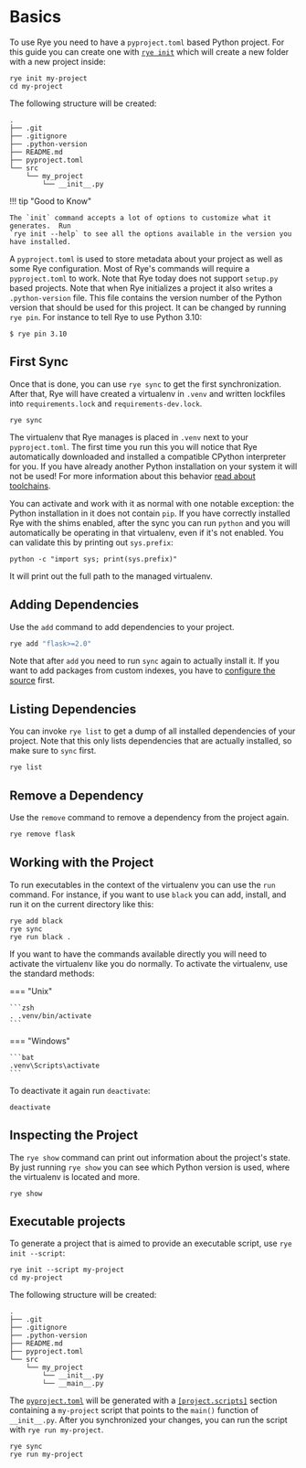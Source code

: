 # Basics

To use Rye you need to have a `pyproject.toml` based Python project.  For this guide you can
create one with [`rye init`](commands/init.md) which will create a new folder with a new project inside:

```shell
rye init my-project
cd my-project
```

The following structure will be created:

```
.
├── .git
├── .gitignore
├── .python-version
├── README.md
├── pyproject.toml
└── src
    └── my_project
        └── __init__.py
``` 

!!! tip "Good to Know"

    The `init` command accepts a lot of options to customize what it generates.  Run
    `rye init --help` to see all the options available in the version you have installed.

A `pyproject.toml` is used to store metadata about your project as well as some Rye
configuration.  Most of Rye's commands will require a `pyproject.toml` to work.  Note
that Rye today does not support `setup.py` based projects.  Note that when Rye initializes
a project it also writes a `.python-version` file.  This file contains the version number
of the Python version that should be used for this project.  It can be changed by
running `rye pin`.  For instance to tell Rye to use Python 3.10:

```
$ rye pin 3.10
```

## First Sync

Once that is done, you can use `rye sync` to get the first synchronization.  After that,
Rye will have created a virtualenv in `.venv` and written lockfiles into `requirements.lock`
and `requirements-dev.lock`.

```shell
rye sync
```

The virtualenv that Rye manages is placed in `.venv` next to your `pyproject.toml`.
The first time you run this you will notice that Rye automatically downloaded and
installed a compatible CPython interpreter for you.  If you have already another
Python installation on your system it will not be used!  For more information about
this behavior [read about toolchains](toolchains/index.md).

You can activate and work with it as normal with one notable exception: the Python
installation in it does not contain `pip`.  If you have correctly installed Rye
with the shims enabled, after the sync you can run `python` and you will automatically
be operating in that virtualenv, even if it's not enabled.  You can validate this
by printing out `sys.prefix`:

```
python -c "import sys; print(sys.prefix)"
```

It will print out the full path to the managed virtualenv.

## Adding Dependencies

Use the `add` command to add dependencies to your project.

```zsh
rye add "flask>=2.0"
```

Note that after `add` you need to run `sync` again to actually install it.  If you
want to add packages from custom indexes, you have to [configure the source](sources.md)
first.

## Listing Dependencies

You can invoke `rye list` to get a dump of all installed dependencies of your project.
Note that this only lists dependencies that are actually installed, so make sure to `sync` first.

```
rye list
```

## Remove a Dependency

Use the `remove` command to remove a dependency from the project again.

```zsh
rye remove flask
```

## Working with the Project

To run executables in the context of the virtualenv you can use the `run` command.  For
instance, if you want to use `black` you can add, install, and run it on the current
directory like this:

```
rye add black
rye sync
rye run black .
```

If you want to have the commands available directly you will need to activate the
virtualenv like you do normally.  To activate the virtualenv, use the standard methods:

=== "Unix"

    ```zsh
    . .venv/bin/activate
    ```

=== "Windows"

    ```bat
    .venv\Scripts\activate
    ```

To deactivate it again run `deactivate`:

```
deactivate
```

## Inspecting the Project

The `rye show` command can print out information about the project's state.  By
just running `rye show` you can see which Python version is used, where the
virtualenv is located and more.

```
rye show
```

## Executable projects

To generate a project that is aimed to provide an executable
script, use `rye init --script`:

```shell
rye init --script my-project
cd my-project
```

The following structure will be created:

```
.
├── .git
├── .gitignore
├── .python-version
├── README.md
├── pyproject.toml
└── src
    └── my_project
        └── __init__.py
        └── __main__.py
```

The [`pyproject.toml`](pyproject.md) will be generated with a
[`[project.scripts]`](pyproject.md#projectscripts) section containing a
`my-project` script that points to the `main()` function of `__init__.py`. After
you synchronized your changes, you can run the script with `rye run my-project`.

```shell
rye sync
rye run my-project
```
